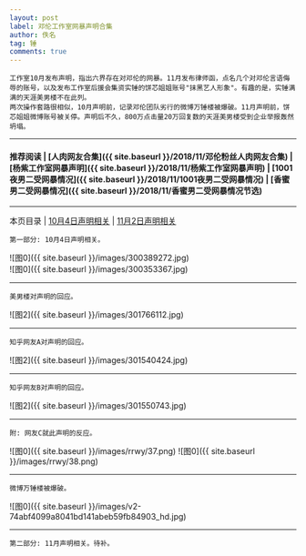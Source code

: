 ```yaml
---
layout: post
label: 邓伦工作室网暴声明合集
author: 佚名
tag: 锤
comments: true
---
```


    工作室10月发布声明，指出六界存在对邓伦的网暴。11月发布律师函，点名几个对邓伦言语侮辱的账号，以及发布工作室后援会集资实锤的饼芯姐姐账号"抹黑艺人形象"。有趣的是，实锤满满的天涯美男楼不在此列。
    两次操作套路很相似，10月声明前，记录邓伦团队劣行的微博万锤楼被爆破。11月声明前，饼芯姐姐微博账号被关停。声明后不久，800万点击量20万回复数的天涯美男楼受到企业举报轰然坍塌。
    
---

#### 推荐阅读 | [人肉网友合集]({{ site.baseurl }}/2018/11/邓伦粉丝人肉网友合集) | [杨紫工作室网暴声明]({{ site.baseurl }}/2018/11/杨紫工作室网暴声明) | [1001夜男二受网暴情况]({{ site.baseurl }}/2018/11/1001夜男二受网暴情况) | [香蜜男二受网暴情况]({{ site.baseurl }}/2018/11/香蜜男二受网暴情况节选)

---

本页目录 \| [10月4日声明相关](#dxjja) \| [11月2日声明相关](#dxjjb) 


<a class="anchor" name="dxjja"></a>

    第一部分: 10月4日声明相关。
    
    
![图0]({{ site.baseurl }}/images/300389272.jpg)    
![图0]({{ site.baseurl }}/images/300353367.jpg)    
    
---

    美男楼对声明的回应。

![图2]({{ site.baseurl }}/images/301766112.jpg)

---

    知乎网友A对声明的回应。

![图2]({{ site.baseurl }}/images/301540424.jpg)

---

    知乎网友B对声明的回应。

![图2]({{ site.baseurl }}/images/301550743.jpg)

---


    附: 网友C就此声明的反应。

![图0]({{ site.baseurl }}/images/rrwy/37.png)
![图0]({{ site.baseurl }}/images/rrwy/38.png)

---

    微博万锤楼被爆破。

![图0]({{ site.baseurl }}/images/v2-74abf4099a8041bd141abeb59fb84903_hd.jpg)

---

<a class="anchor" name="dxjjb"></a>

    第二部分: 11月声明相关。待补。

